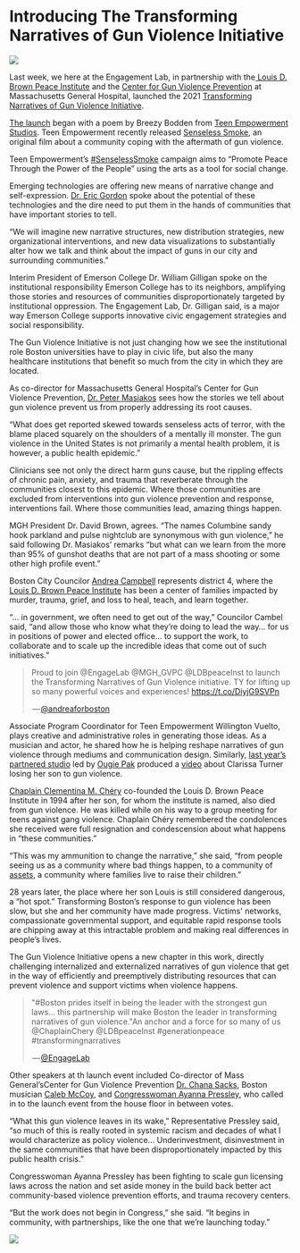 # Introducing The Transforming Narratives of Gun Violence Initiative

![](https://res.cloudinary.com/engagement-lab-home/image/upload/v1/homepage-2.0/news/medium/1_lgqsjqP59Ofz7Upj9PYc8w.jpeg)

Last week, we here at the Engagement Lab, in partnership with the[ Louis D. Brown Peace Institute](https://www.ldbpeaceinstitute.org/) and the [Center for Gun Violence Prevention](https://www.massgeneral.org/gun-violence-prevention) at Massachusetts General Hospital, launched the 2021 [Transforming Narratives of Gun Violence Initiative](https://www.transformnarratives.org/).

[The launch](https://www.transformnarratives.org/event) began with a poem by Breezy Bodden from [Teen Empowerment Studios](https://teenempowerment.org/). Teen Empowerment recently released [Senseless Smoke](https://teenempowerment.org/senseless-smoke/), an original film about a community coping with the aftermath of gun violence.

Teen Empowerment’s [#SenselessSmoke](https://twitter.com/search?q=%23SenselessSmoke%20&src=typed_query&f=top) campaign aims to “Promote Peace Through the Power of the People” using the arts as a tool for social change.

Emerging technologies are offering new means of narrative change and self-expression. [Dr. Eric Gordon](http://ericjgordon.net/) spoke about the potential of these technologies and the dire need to put them in the hands of communities that have important stories to tell.

“We will imagine new narrative structures, new distribution strategies, new organizational interventions, and new data visualizations to substantially alter how we talk and think about the impact of guns in our city and surrounding communities.”

Interim President of Emerson College Dr. William Gilligan spoke on the institutional responsibility Emerson College has to its neighbors, amplifying those stories and resources of communities disproportionately targeted by institutional oppression. The Engagement Lab, Dr. Gilligan said, is a major way Emerson College supports innovative civic engagement strategies and social responsibility.

The Gun Violence Initiative is not just changing how we see the institutional role Boston universities have to play in civic life, but also the many healthcare institutions that benefit so much from the city in which they are located.

As co-director for Massachusetts General Hospital’s Center for Gun Violence Prevention, [Dr. Peter Masiakos](https://www.massgeneral.org/doctors/17132/peter-masiakos) sees how the stories we tell about gun violence prevent us from properly addressing its root causes.

“What does get reported skewed towards senseless acts of terror, with the blame placed squarely on the shoulders of a mentally ill monster. The gun violence in the United States is not primarily a mental health problem, it is however, a public health epidemic.”

Clinicians see not only the direct harm guns cause, but the rippling effects of chronic pain, anxiety, and trauma that reverberate through the communities closest to this epidemic. Where those communities are excluded from interventions into gun violence prevention and response, interventions fail. Where those communities lead, amazing things happen.

MGH President Dr. David Brown, agrees. “The names Columbine sandy hook parkland and pulse nightclub are synonymous with gun violence,” he said following Dr. Masiakos’ remarks “but what can we learn from the more than 95% of gunshot deaths that are not part of a mass shooting or some other high profile event.”

Boston City Councilor [Andrea Campbell](https://www.boston.gov/departments/city-council/andrea-campbell) represents district 4, where the [Louis D. Brown Peace Institute](https://www.ldbpeaceinstitute.org/) has been a center of families impacted by murder, trauma, grief, and loss to heal, teach, and learn together.

“… in government, we often need to get out of the way,” Councilor Cambel said, “and allow those who know what they’re doing to lead the way… for us in positions of power and elected office… to support the work, to collaborate and to scale up the incredible ideas that come out of such initiatives.”

> Proud to join @EngageLab @MGH_GVPC @LDBpeaceInst to launch the Transforming Narratives of Gun Violence initiative. TY for lifting up so many powerful voices and experiences! https://t.co/DiyjG9SVPn
>
> <p>&#x200a;&mdash;&#x200a;<a href="https://twitter.com/andreaforboston/status/1466858265686560777">@andreaforboston</a></p>

Associate Program Coordinator for Teen Empowerment Willington Vuelto, plays creative and administrative roles in generating those ideas. As a musician and actor, he shared how he is helping reshape narratives of gun violence through mediums and communication design. Similarly, [last year’s partnered studio](https://medium.com/engagement-lab-emerson-college/mgh-gun-violence-prevention-series-an-interview-with-ougie-pak-78d9294b50d1) led by [Ougie Pak](https://www.emerson.edu/faculty-staff-directory/jong-ougie-pak) produced a [video](https://vimeo.com/552024774) about Clarissa Turner losing her son to gun violence.

[Chaplain Clementina M. Chéry](https://www.chaplainchery.com/) co-founded the Louis D. Brown Peace Institute in 1994 after her son, for whom the institute is named, also died from gun violence. He was killed while on his way to a group meeting for teens against gang violence. Chaplain Chéry remembered the condolences she received were full resignation and condescension about what happens in “these communities.”

“This was my ammunition to change the narrative,” she said, “from people seeing us as a community where bad things happen, to a community of [assets](https://www.ldbpeaceinstitute.org/best-practices-for-serving-survivors-of-homicide-victims/), a community where families live to raise their children.”

28 years later, the place where her son Louis is still considered dangerous, a “hot spot.” Transforming Boston’s response to gun violence has been slow, but she and her community have made progress. Victims' networks, compassionate governmental support, and equitable rapid response tools are chipping away at this intractable problem and making real differences in people’s lives.

The Gun Violence Initiative opens a new chapter in this work, directly challenging internalized and externalized narratives of gun violence that get in the way of efficiently and preemptively distributing resources that can prevent violence and support victims when violence happens.

> &quot;#Boston prides itself in being the leader with the strongest gun laws... this partnership will make Boston the leader in transforming narratives of gun violence.&quot;An anchor and a force for so many of us @ChaplainChery @LDBpeaceInst #generationpeace #transformingnarratives
>
> <p>&#x200a;&mdash;&#x200a;<a href="https://twitter.com/EngageLab/status/1466492641147858948">@EngageLab</a></p>

Other speakers at th launch event included Co-director of Mass General’sCenter for Gun Violence Prevention [Dr. Chana Sacks](https://advances.massgeneral.org/contributors/contributor.aspx?id=1610), Boston musician [Caleb McCoy](https://soundcloud.com/caleb-mccoy/popular-tracks), and [Congresswoman Ayanna Pressley](https://ayannapressley.com/), who called in to the launch event from the house floor in between votes.

“What this gun violence leaves in its wake,” Representative Pressley said, “so much of this is really rooted in systemic racism and decades of what I would characterize as policy violence… Underinvestment, disinvestment in the same communities that have been disproportionately impacted by this public health crisis.”

Congresswoman Ayanna Pressley has been fighting to scale gun licensing laws across the nation and set aside money in the build back better act community-based violence prevention efforts, and trauma recovery centers.

“But the work does not begin in Congress,” she said. “It begins in community, with partnerships, like the one that we’re launching today.”

![](https://res.cloudinary.com/engagement-lab-home/image/upload/v1/homepage-2.0/news/medium/1_HFfN2Fr1ZI8-jHhsVZiUvA.jpeg)
